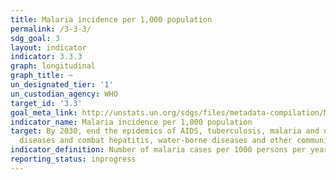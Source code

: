 ```yaml
---
title: Malaria incidence per 1,000 population
permalink: /3-3-3/
sdg_goal: 3
layout: indicator
indicator: 3.3.3
graph: longitudinal
graph_title: ~
un_designated_tier: '1'
un_custodian_agency: WHO
target_id: '3.3'
goal_meta_link: http://unstats.un.org/sdgs/files/metadata-compilation/Metadata-Goal-3.pdf
indicator_name: Malaria incidence per 1,000 population
target: By 2030, end the epidemics of AIDS, tuberculosis, malaria and neglected tropical
  diseases and combat hepatitis, water-borne diseases and other communicable diseases.
indicator_definition: Number of malaria cases per 1000 persons per year.
reporting_status: inprogress
---
```

